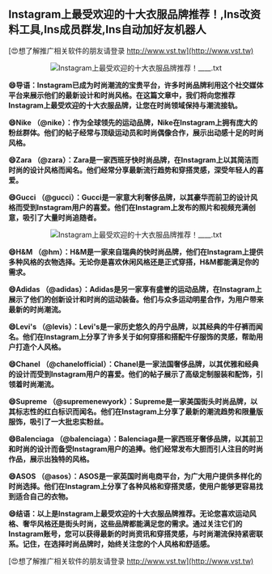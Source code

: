 ## **Instagram上最受欢迎的十大衣服品牌推荐！,Ins改资料工具,Ins成员群发,Ins自动加好友机器人**

[😍想了解推广相关软件的朋友请登录 http://www.vst.tw](http://www.vst.tw)

 <center><img src="https://vst.tw/MP4/tuiguang/png/4.png" alt="Instagram上最受欢迎的十大衣服品牌推荐！____.txt"></center>

**😄导语：Instagram已成为时尚潮流的宝贵平台，许多时尚品牌利用这个社交媒体平台来展示他们的最新设计和时尚风格。在这篇文章中，我们将向您推荐Instagram上最受欢迎的十大衣服品牌，让您在时尚领域保持与潮流接轨。**

**😄Nike （@nike）：作为全球领先的运动品牌，Nike在Instagram上拥有庞大的粉丝群体。他们的帖子经常与顶级运动员和时尚偶像合作，展示出动感十足的时尚风格。**

**😄Zara （@zara）：Zara是一家西班牙快时尚品牌，在Instagram上以其简洁而时尚的设计风格而闻名。他们经常分享最新流行趋势和穿搭灵感，深受年轻人的喜爱。**

**😄Gucci （@gucci）：Gucci是一家意大利奢侈品牌，以其豪华而前卫的设计风格而受到Instagram用户的喜爱。他们在Instagram上发布的照片和视频充满创意，吸引了大量时尚追随者。**

 <center><img src="https://vst.tw/MP4/tuiguang/png/3.png" alt="Instagram上最受欢迎的十大衣服品牌推荐！____.txt"></center>

**😄H&M （@hm）：H&M是一家来自瑞典的快时尚品牌，他们在Instagram上提供多种风格的衣物选择。无论你是喜欢休闲风格还是正式穿搭，H&M都能满足你的需求。**

**😄Adidas （@adidas）：Adidas是另一家享有盛誉的运动品牌，在Instagram上展示了他们的创新设计和时尚的运动装备。他们与众多运动明星合作，为用户带来最新的时尚潮流。**

**😄Levi's （@levis）：Levi's是一家历史悠久的丹宁品牌，以其经典的牛仔裤而闻名。他们在Instagram上分享了许多关于如何穿搭和搭配牛仔服饰的灵感，帮助用户打造个人风格。**

**😄Chanel （@chanelofficial）：Chanel是一家法国奢侈品牌，以其优雅和经典的设计而受到Instagram用户的喜爱。他们的帖子展示了高级定制服装和配饰，引领着时尚潮流。**

**😄Supreme （@supremenewyork）：Supreme是一家美国街头时尚品牌，以其标志性的红白标识而闻名。他们在Instagram上分享了最新的潮流趋势和限量版服饰，吸引了一大批忠实粉丝。**

**😄Balenciaga （@balenciaga）：Balenciaga是一家西班牙奢侈品牌，以其前卫和时尚的设计而备受Instagram用户的追捧。他们经常发布大胆而引人注目的时尚作品，展示出独特的风格。**

**😄ASOS （@asos）：ASOS是一家英国时尚电商平台，为广大用户提供多样化的时尚选择。他们在Instagram上分享了各种风格和穿搭灵感，使用户能够更容易找到适合自己的衣物。**

**😄结语：以上是Instagram上最受欢迎的十大衣服品牌推荐。无论您喜欢运动风格、奢华风格还是街头时尚，这些品牌都能满足您的需求。通过关注它们的Instagram账号，您可以获得最新的时尚资讯和穿搭灵感，与时尚潮流保持紧密联系。记住，在选择时尚品牌时，始终关注您的个人风格和舒适感。**

[😍想了解推广相关软件的朋友请登录 http://www.vst.tw](http://www.vst.tw)



